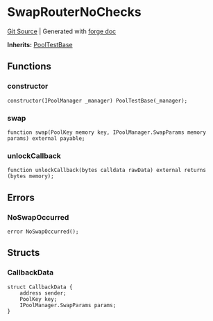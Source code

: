 # SwapRouterNoChecks
[Git Source](https://github.com/Uniswap/v4-core/blob/1141642f8ba4665a50660886a8a8401526677045/src/test/SwapRouterNoChecks.sol)
| Generated with [forge doc](https://book.getfoundry.sh/reference/forge/forge-doc)

**Inherits:**
[PoolTestBase](contracts/v4/reference/core/test/PoolTestBase.md)


## Functions
### constructor


```solidity
constructor(IPoolManager _manager) PoolTestBase(_manager);
```

### swap


```solidity
function swap(PoolKey memory key, IPoolManager.SwapParams memory params) external payable;
```

### unlockCallback


```solidity
function unlockCallback(bytes calldata rawData) external returns (bytes memory);
```

## Errors
### NoSwapOccurred

```solidity
error NoSwapOccurred();
```

## Structs
### CallbackData

```solidity
struct CallbackData {
    address sender;
    PoolKey key;
    IPoolManager.SwapParams params;
}
```

